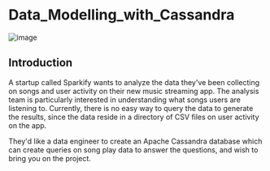 # Data_Modelling_with_Cassandra
![image](https://github.com/ajinjue/Data_Modelling_with_Cassandra/assets/100845693/799bd6c0-cd8d-407b-8fbf-6d46867320ba)


## Introduction
A startup called Sparkify wants to analyze the data they've been collecting on songs and user activity on their new music streaming app. The analysis team is particularly interested in understanding what songs users are listening to. Currently, there is no easy way to query the data to generate the results, since the data reside in a directory of CSV files on user activity on the app.

They'd like a data engineer to create an Apache Cassandra database which can create queries on song play data to answer the questions, and wish to bring you on the project.
